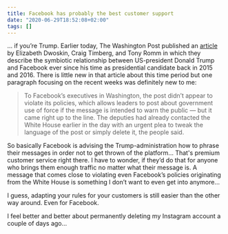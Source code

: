 ```yaml
---
title: Facebook has probably the best customer support
date: "2020-06-29T18:52:08+02:00"
tags: []
---
```


… if you’re Trump. Earlier today, The Washington Post published an [article](https://www.washingtonpost.com/technology/2020/06/28/facebook-zuckerberg-trump-hate/) by Elizabeth Dwoskin, Craig Timberg, and Tony Romm in which they describe the symbiotic relationship between US-president Donald Trump and Facebook ever since his time as presidential candidate back in 2015 and 2016. There is little new in that article about this time period but one paragraph focusing on the recent weeks was definitely new to me:

> To Facebook’s executives in Washington, the post didn’t appear to violate its policies, which allows leaders to post about government use of force if the message is intended to warn the public — but it came right up to the line. The deputies had already contacted the White House earlier in the day with an urgent plea to tweak the language of the post or simply delete it, the people said.

So basically Facebook is advising the Trump-administration how to phrase their messages in order not to get thrown of the platform... That's premium customer service right there. I have to wonder, if they’d do that for anyone who brings them enough traffic no matter what their message is. A message that comes close to violating even Facebook’s policies originating from the White House is something I don’t want to even get into anymore…

I guess, adapting your rules for your customers is still easier than the other way around. Even for Facebook.

I feel better and better about permanently deleting my Instagram account a couple of days ago…